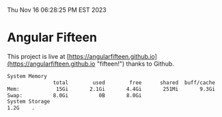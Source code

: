 Thu Nov 16 06:28:25 PM EST 2023

# Angular Fifteen


This project is live at [https://angularfifteen.github.io](https://angularfifteen.github.io "fifteen!") thanks to Github.

```bash
System Memory
               total        used        free      shared  buff/cache   available
Mem:            15Gi       2.1Gi       4.4Gi       251Mi       9.3Gi        13Gi
Swap:          8.0Gi          0B       8.0Gi
System Storage
1.2G	.
```
